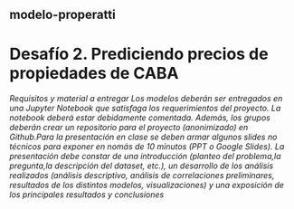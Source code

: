 ## modelo-properatti
# Desafío 2. Prediciendo precios de propiedades de CABA


###### Requisitos y material a entregar Los modelos deberán ser entregados en una Jupyter Notebook que satisfaga los requerimientos del proyecto. La notebook deberá estar debidamente comentada. Además, los grupos deberán crear un repositorio para el proyecto (anonimizado) en Github.Para la presentación en clase se deben armar algunos slides no técnicos para exponer en nomás de 10 minutos (PPT o Google Slides). La presentación debe constar de una introducción (planteo del problema,la pregunta,la descripción del dataset, etc.), un desarrollo de los análisis realizados (análisis descriptivo, análisis de correlaciones preliminares, resultados de los distintos modelos, visualizaciones) y una exposición de los principales resultados y conclusiones

